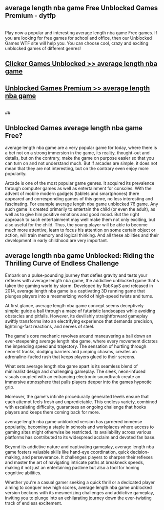 ## average length nba game Free Unblocked Games Premium - dytfp <br>
<br>
Play now a popular and interesting average length nba game Free games. If you are looking for free games for school and office, then our Unblocked Games WTF site will help you. You can choose cool, crazy and exciting unblocked games of different genres!


##  [Clicker Games Unblocked >> average length nba game](http://freeplayer.one?title=average_length_nba_game&ref=04)

##  [Unblocked Games Premium >> average length nba game](http://freeplayer.one?title=average_length_nba_game&ref=04)
  <br>
  ##



## Unblocked Games average length nba game Free?

average length nba game are a very popular game for today, where there is a bet not on a strong immersion in the game, its reality, thought-out and details, but on the contrary, make the game on purpose easier so that you can turn on and not understand much. But if arcades are simple, it does not mean that they are not interesting, but on the contrary even enjoy more popularity.

Arcade is one of the most popular game genres. It acquired its prevalence through computer games as well as entertainment for consoles. With the advent of mobile modern gadgets (tablets and smartphones) there appeared and corresponding games of this genre, no less interesting and fascinating. For example average length nba game unblocked 76 game. Any such game is created primarily to entertain the child (or even the adult), as well as to give him positive emotions and good mood. But the right approach to such entertainment may well make them not only exciting, but also useful for the child. Thus, the young player will be able to become much more attentive, learn to focus his attention on some certain object or action, will train memory and logical thinking. And all these abilities and their development in early childhood are very important.

##  average length nba game Unblocked: Riding the Thrilling Curve of Endless Challenge

Embark on a pulse-pounding journey that defies gravity and tests your reflexes with average length nba game, the addictive unblocked game that's taken the gaming world by storm. Developed by RobKayS and released in 2014, average length nba game is a captivating 3D running game that plunges players into a mesmerizing world of high-speed twists and turns.

At first glance, average length nba game concept seems deceptively simple: guide a ball through a maze of futuristic landscapes while avoiding obstacles and pitfalls. However, its devilishly straightforward gameplay swiftly transforms into an electrifying experience that demands precision, lightning-fast reactions, and nerves of steel.

The game's core mechanic revolves around maneuvering a ball down an ever-steepening average length nba game, where every movement dictates the impending speed and trajectory. The sensation of hurtling through neon-lit tracks, dodging barriers and jumping chasms, creates an adrenaline-fueled rush that keeps players glued to their screens.

What sets average length nba game apart is its seamless blend of minimalist design and challenging gameplay. The sleek, neon-infused visuals coupled with an entrancing electronic soundtrack create an immersive atmosphere that pulls players deeper into the games hypnotic grip.

Moreover, the game's infinite procedurally generated levels ensure that each attempt feels fresh and unpredictable. This endless variety, combined with escalating difficulty, guarantees an ongoing challenge that hooks players and keeps them coming back for more.

average length nba game unblocked version has garnered immense popularity, becoming a staple in schools and workplaces where access to gaming sites might otherwise be restricted. Its availability across various platforms has contributed to its widespread acclaim and devoted fan base.

Beyond its addictive nature and captivating gameplay, average length nba game fosters valuable skills like hand-eye coordination, quick decision-making, and perseverance. It challenges players to sharpen their reflexes and master the art of navigating intricate paths at breakneck speeds, making it not just an entertaining pastime but also a tool for honing cognitive abilities.

Whether you're a casual gamer seeking a quick thrill or a dedicated player aiming to conquer new high scores, average length nba game unblocked version beckons with its mesmerizing challenges and addictive gameplay, inviting you to plunge into an exhilarating journey down the ever-twisting track of endless excitement.